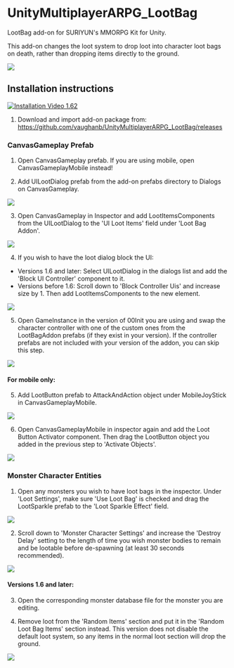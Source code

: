 # UnityMultiplayerARPG_LootBag
LootBag add-on for SURIYUN's MMORPG Kit for Unity.

This add-on changes the loot system to drop loot into character loot bags on death, rather than dropping items directly to the ground.

![](Screenshots/LootBag.png)

## Installation instructions

[![Installation Video 1.62](https://img.youtube.com/vi/y5G7v12YDJI/0.jpg)](https://www.youtube.com/watch?v=y5G7v12YDJI)

1. Download and import add-on package from: https://github.com/vaughanb/UnityMultiplayerARPG_LootBag/releases

### CanvasGameplay Prefab
1. Open CanvasGameplay prefab. If you are using mobile, open CanvasGameplayMobile instead!

2. Add UILootDialog prefab from the add-on prefabs directory to Dialogs on CanvasGameplay.

![](Screenshots/CanvasGameplay_Dialogs.png)

3. Open CanvasGameplay in Inspector and add LootItemsComponents from the UILootDialog to the 'UI Loot Items' field under 'Loot Bag Addon'.

![](Screenshots/UILootItems.png)

4. If you wish to have the loot dialog block the UI:
  * Versions 1.6 and later: Select UILootDialog in the dialogs list and add the 'Block UI Controller' component to it.
  * Versions before 1.6: Scroll down to 'Block Controller Uis' and increase size by 1. Then add LootItemsComponents to the new element.

![](Screenshots/BlockControllerUIs.png)

5. Open GameInstance in the version of 00Init you are using and swap the character controller with one of the custom ones from the LootBagAddon prefabs (if they exist in your version). If the controller prefabs are not included with your version of the addon, you can skip this step.

![](Screenshots/GameInstance.png)

#### For mobile only: 
5. Add LootButton prefab to AttackAndAction object under MobileJoyStick in CanvasGameplayMobile.

![](Screenshots/LootButton.png)

6. Open CanvasGameplayMobile in inspector again and add the Loot Button Activator component. Then drag the LootButton object you added in the previous step to 'Activate Objects'.

![](Screenshots/LootButtonActivator.png)


### Monster Character Entities
1. Open any monsters you wish to have loot bags in the inspector. Under 'Loot Settings', make sure 'Use Loot Bag' is checked and drag the LootSparkle prefab to the 'Loot Sparkle Effect' field.

![](Screenshots/LootSettings.png)

2. Scroll down to 'Monster Character Settings' and increase the 'Destroy Delay' setting to the length of time you wish monster bodies to remain and be lootable before de-spawning (at least 30 seconds recommended).

![](Screenshots/MonsterCharacterSettings.png)

#### Versions 1.6 and later:
3. Open the corresponding monster database file for the monster you are editing.

4. Remove loot from the 'Random Items' section and put it in the 'Random Loot Bag Items' section instead. This version does not disable the default loot system, so any items in the normal loot section will drop the ground.

![](Screenshots/LootBagRewards.png)
